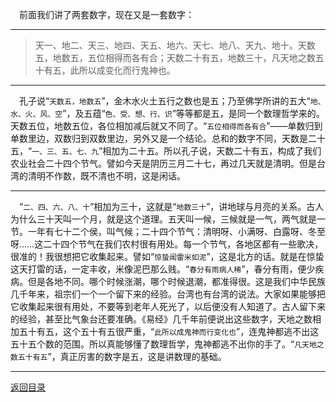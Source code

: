 &emsp;前面我们讲了两套数字，现在又是一套数字：
___
> 天一、地二、天三、地四、天五、地六、天七、地八、天九、地十。天数五，地数五，五位相得而各有合；天数二十有五，地数三十，凡天地之数五十有五，此所以成变化而行鬼神也。
___
&emsp;孔子说“``天数五，地数五``”，金木水火土五行之数也是五；乃至佛学所讲的五大“``地、水、火、风、空``”，及五蕴“``色、受、想、行、识``”等等都是五，是同一个数理哲学来的。天数五位，地数五位，各位相加减后就又不同了。“``五位相得而各有合``”——单数归到单数里边，双数归到双数里边，另外又是一个结论。总和的数字不同，天数是二十五，“``一、三、五、七、九``”相加为二十五。所以孔子说，天数二十有五，构成了我们农业社会二十四个节气。譬如今天是阴历三月二十七，再过几天就是清明。但是台湾的清明不作数，既不清也不明，这是闲话。
___
&emsp;“``二、四、六、八、十``”相加为三十，这就是“``地数三十``”，讲地球与月亮的关系。古人为什么三十天叫一个月，就是这个道理。五天叫一候，三候就是一气，两气就是一节。一年有七十二个侯，叫气候；二十四个节气：清明呀、小满呀、白露呀、冬至呀……这二十四个节气在我们农村很有用处。每一个节气，各地区都有一些歌决，很准的！我很想把它收集起来。譬如“``惊蛰闻雷米如泥``”，这是北方的话。就是在惊蛰这天打雷的话，一定丰收，米像泥巴那么贱。“``春分有雨病人稀``”，春分有雨，便少疾病。但是各地不同。哪个时候涨潮，哪个时候退潮，都准得很。这是我们中华民族几千年来，祖宗们一个一个留下来的经验。台湾也有台湾的说法。大家如果能够把它收集起来很有用处，不要等到老年人死光了，以后便没有人知道了。古人留下来的经验，甚至比气象台还要准确。《易经》几千年前便说出这些数字，天地之数相加五十有五，这个五十有五很严重，“``此所以成鬼神而行变化也``”，连鬼神都逃不出这五十五个数的范围。所以真能够懂了数理哲学，鬼神都逃不出你的手了。“``凡天地之数五十有五``”，真正厉害的数字是五，这是讲数理的基础。
___
[返回目录](../../../master/README.md#目录)